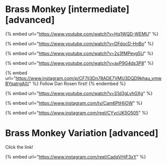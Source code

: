 # Brass Monkey \[intermediate] \[advanced]

{% embed url="https://www.youtube.com/watch?v=Hq1WQD-WEMU" %}

{% embed url="https://www.youtube.com/watch?v=DFdocD-HnBo" %}

{% embed url="https://www.youtube.com/watch?v=2s3fMPeyg5U" %}

{% embed url="https://www.youtube.com/watch?v=avP9G4ds3P8" %}

{% embed url="https://www.instagram.com/p/CF7lj3Dn78ADE7VMU3DQD9khau_ymwBYqatrgA0/" %}
Follow Dan Rosen first!
{% endembed %}

{% embed url="https://www.youtube.com/watch?v=S1d3gLyhGXg" %}

{% embed url="https://www.instagram.com/tv/Cam6PtHIiOW" %}

{% embed url="https://www.instagram.com/reel/CYycUK5O505" %}

# Brass Monkey Variation \[advanced]

Click the link!

{% embed url="https://www.instagram.com/reel/CadqVHjF3xY" %}